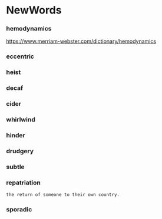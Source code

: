 # NewWords

<h3>hemodynamics </h3>

https://www.merriam-webster.com/dictionary/hemodynamics

<h3>eccentric </h3>

<h3>heist </h3>

<h3>decaf </h3>

<h3>cider </h3>

<h3>whirlwind </h3>

<h3>hinder </h3>

<h3>drudgery </h3>

<h3>subtle </h3>

<h3>repatriation</h3>

    the return of someone to their own country.

<h3>sporadic</h3>
